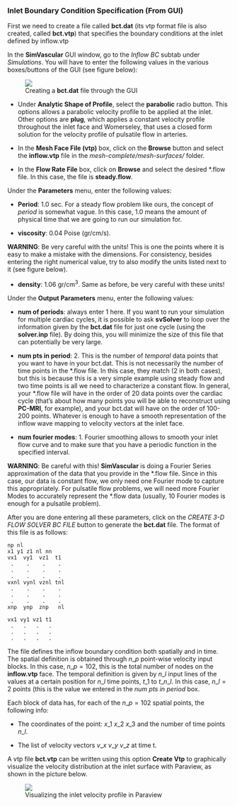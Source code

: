 ### Inlet Boundary Condition Specification (From GUI)

First we need to create a file called **bct.dat** (its vtp format file is also created, called **bct.vtp**) that specifies the boundary conditions at the inlet defined by inflow.vtp

In the **SimVascular** GUI window, go to the _Inflow BC_ subtab under _Simulations_. You will have to enter the following values in the various boxes/buttons of the GUI (see figure below):

<figure>
  <img class="svImg scImgLg" src="documentation/flowsolver/imgs/BCT_Creation.png">
  <figcaption class="svCaption" >Creating a <b>bct.dat</b> file through the GUI</figcaption>
</figure>

- Under **Analytic Shape of Profile**, select the **parabolic** radio button. This options allows a parabolic velocity profile to be applied at the inlet. Other options are **plug**, which applies a constant velocity profile throughout the inlet face and Womerseley, that uses a closed form solution for the velocity profile of pulsatile flow in arteries. 

- In the **Mesh Face File (vtp)** box, click on the **Browse** button and select the **inflow.vtp** file in the _mesh-complete/mesh-surfaces/_ folder.

- In the **Flow Rate File** box, click on **Browse** and select the desired \*.flow file. In this case, the file is **steady.flow**.

Under the **Parameters** menu, enter the following values:

- **Period**: $1.0$ sec. For a steady flow problem like ours, the concept of _period_ is somewhat vague. In this case, $1.0$ means the amount of physical time that we are going to run our simulation for.

- **viscosity**: $0.04$ Poise (gr/cm/s).

**WARNING**: Be very careful with the units! This is one the points where it is easy to make a mistake with the dimensions. For consistency, besides entering the right numerical value, try to also modify the units listed next to it (see figure below).

- **density**: $1.06$ gr/cm$^3$. Same as before, be very careful with these units!

Under the **Output Parameters** menu, enter the following values:

- **num of periods**: always enter 1 here. If you want to run your simulation for multiple cardiac cycles, it is possible to ask **svSolver** to loop over the information given by the **bct.dat** file for just one cycle (using the **solver.inp** file). By doing this, you will minimize the size of this file that can  potentially be very large. 

- **num pts in period**: 2. This is the number of _temporal_ data points that you want to have in your bct.dat. This is not necessarily the number of time points in the \*.flow file. In this case, they match (2 in both cases), but this is because this is a very simple example using steady flow and two time points is all we need to characterize a constant flow. In general, your \*.flow file will have in the order of $20$ data points over the cardiac cycle (that’s about how many points you will be able to reconstruct using **PC-MRI**, for example), and your bct.dat will have on the order of $100$-$200$ points. Whatever is enough to have a smooth  representation of the inflow wave mapping to velocity vectors at the inlet face.

- **num fourier modes**: 1. Fourier smoothing allows to smooth your inlet flow curve and to make sure that you have a periodic function in the specified interval. 

**WARNING**: Be careful with this! **SimVascular** is doing a Fourier Series approximation of the data that you provide in the \*.flow file. Since in this case, our data is constant flow, we only need one Fourier mode to capture this appropriately. For pulsatile flow problems, we will need more Fourier Modes to accurately represent the \*.flow data (usually, $10$ Fourier modes is enough for a pulsatile problem).

After you are done entering all these parameters, click on the _CREATE 3-D FLOW SOLVER BC FILE_ button to generate the **bct.dat** file. The format of this file is as follows:

~~~
np nl
x1 y1 z1 nl nn
vx1  vy1  vz1  t1
 .    .    .    .
 .    .    .    .
 .    .    .    .
vxnl vynl vznl tnl
 .    .    .    .
 .    .    .    .
 .    .    .    .
xnp  ynp  znp   nl

vx1 vy1 vz1 t1
 .   .   .   .
 .   .   .   .
 .   .   .   .
~~~

The file defines the inflow boundary condition both spatially and in time. The spatial definition is obtained through $n\_p$ point-wise velocity input blocks. In this case, $n\_p = 102$, this is the total number of nodes on the **inflow.vtp** face. The temporal definition is given by $n\_l$ input lines of the values at a certain position for $n\_l$ time points, $t\_1$ to $t\_{n\_l}$. In this case, $n\_l = 2$ points (this is the value we entered in the _num pts in period_ box. 

Each block of data has, for each of the $n\_p = 102$ spatial points, the following info:

- The coordinates of the point: $x\_1$ $x\_2$ $x\_3$ and the number of time points $n\_l$.

- The list of velocity vectors $v\_x$ $v\_y$ $v\_z$ at time t.

A vtp file **bct.vtp** can be written using this option **Create Vtp** to graphically visualize the velocity distribution at the inlet surface with Paraview, as shown in the picture below.

<figure>
  <img class="svImg svImgMd" src="documentation/flowsolver/imgs/BCT_Cration_VTP.png">
  <figcaption class="svCaption" >Visualizing the inlet velocity profile in Paraview</figcaption>
</figure>



